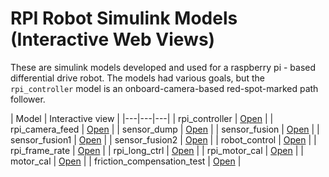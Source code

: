 # RPI Robot Simulink Models (Interactive Web Views)

These are simulink models developed and used for a raspberry pi - based differential drive robot.
The models had various goals, but the ```rpi_controller``` model is an onboard-camera-based red-spot-marked
path follower.

| Model | Interactive view |
|---|---|---|
| rpi_controller | [Open](./rpi_controller/webview.html) |
| rpi_camera_feed  | [Open](./rpi_camera_feed/webview.html)  |
| sensor_dump  | [Open](./sensor_dump/webview.html)  |
| sensor_fusion  | [Open](./sensor_fusion/webview.html)  |
| sensor_fusion1  | [Open](./sensor_fusion1/webview.html)  |
| sensor_fusion2 | [Open](./sensor_fusion2/webview.html)  |
| robot_control | [Open](./robot_control/webview.html)  |
| rpi_frame_rate | [Open](./rpi_frame_rate/webview.html)  |
| rpi_long_ctrl | [Open](./rpi_long_ctrl/webview.html)  |
| rpi_motor_cal | [Open](./rpi_motor_cal/webview.html)  |
| motor_cal | [Open](./motor_cal/webview.html)  |
| friction_compensation_test | [Open](./friction_compensation_test/webview.html)  |
